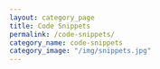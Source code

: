 ```yaml
---
layout: category_page
title: Code Snippets
permalink: /code-snippets/
category_name: code-snippets
category_image: "/img/snippets.jpg"
---
```


